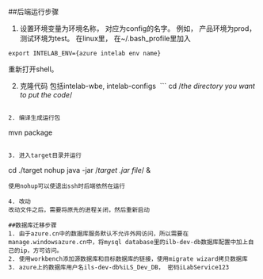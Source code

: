 ##后端运行步骤

1. 设置环境变量为环境名称， 对应为config的名字。 例如， 产品环境为prod， 测试环境为test。 在linux里， 在~/.bash_profile里加入

  ```
  export INTELAB_ENV={azure intelab env name}
  ```

重新打开shell。


2. 克隆代码 包括intelab-wbe, intelab-configs
  ```
  cd /*the directory you want to put the code*/
  ```

2. 编译生成运行包
  ```
  mvn package
  ```

3. 进入target目录并运行
  ```
  cd ./target
  nohup java -jar /*target .jar file*/ &
  ```
  使用nohup可以使退出ssh时后端依然在运行

4. 改动
  改动文件之后，需要将原先的进程关闭，然后重新启动

##数据库迁移步骤
1. 由于azure.cn中的数据库服务默认不允许外网访问，所以需要在manage.windowsazure.cn中，将mysql database里的ilb-dev-db数据库配置中加上自己的ip，方可访问。
2. 使用workbench添加源数据库和目标数据库的链接，使用migrate wizard拷贝数据库
3. azure上的数据库用户名ils-dev-db%iLS_Dev_DB， 密码iLabService123
